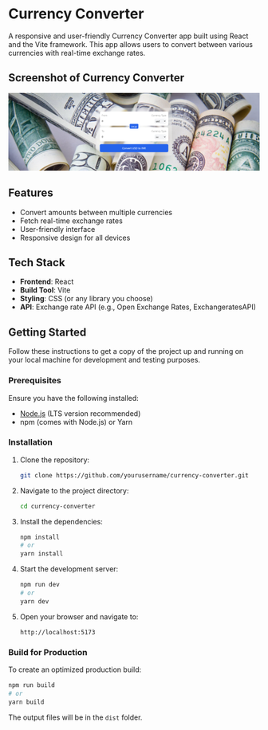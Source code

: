 # Currency Converter

A responsive and user-friendly Currency Converter app built using React and the Vite framework. This app allows users to convert between various currencies with real-time exchange rates.

## Screenshot of Currency Converter
![alt text](CurrencyConverter.png)
## Features

- Convert amounts between multiple currencies
- Fetch real-time exchange rates
- User-friendly interface
- Responsive design for all devices

## Tech Stack

- **Frontend**: React
- **Build Tool**: Vite
- **Styling**: CSS (or any library you choose)
- **API**: Exchange rate API (e.g., Open Exchange Rates, ExchangeratesAPI)

## Getting Started

Follow these instructions to get a copy of the project up and running on your local machine for development and testing purposes.

### Prerequisites

Ensure you have the following installed:

- [Node.js](https://nodejs.org/) (LTS version recommended)
- npm (comes with Node.js) or Yarn

### Installation

1. Clone the repository:
   ```bash
   git clone https://github.com/yourusername/currency-converter.git
   ```

2. Navigate to the project directory:
   ```bash
   cd currency-converter
   ```

3. Install the dependencies:
   ```bash
   npm install
   # or
   yarn install
   ```

4. Start the development server:
   ```bash
   npm run dev
   # or
   yarn dev
   ```

5. Open your browser and navigate to:
   ```
   http://localhost:5173
   ```

### Build for Production

To create an optimized production build:
```bash
npm run build
# or
yarn build
```
The output files will be in the `dist` folder.
